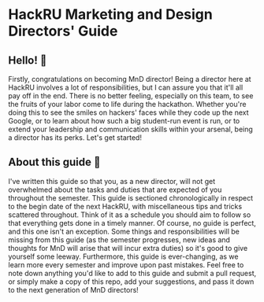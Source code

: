 # HackRU Marketing and Design Directors' Guide

## Hello! :wave:

Firstly, congratulations on becoming MnD director! Being a director here at HackRU involves a lot of responsibilities, but I can assure you that it'll all pay off in the end. There is no better feeling, especially on this team, to see the fruits of your labor come to life during the hackathon. Whether you're doing this to see the smiles on hackers' faces while they code up the next Google, or to learn about how such a big student-run event is run, or to extend your leadership and communication skills within your arsenal, being a director has its perks. Let's get started!

## About this guide :notebook_with_decorative_cover:

I've written this guide so that you, as a new director, will not get overwhelmed about the tasks and duties that are expected of you throughout the semester. This guide is sectioned chronologically in respect to the begin date of the next HackRU, with miscellaneous tips and tricks scattered throughout. Think of it as a schedule you should aim to follow so that everything gets done in a timely manner. Of course, no guide is perfect, and this one isn't an exception. Some things and responsibilities will be missing from this guide (as the semester progresses, new ideas and thoughts for MnD will arise that will incur extra duties) so it's good to give yourself some leeway. Furthermore, this guide is ever-changing, as we learn more every semester and improve upon past mistakes. Feel free to note down anything you'd like to add to this guide and submit a pull request, or simply make a copy of this repo, add your suggestions, and pass it down to the next generation of MnD directors!
